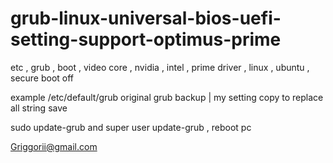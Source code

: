 # grub-linux-universal-bios-uefi-setting-support-optimus-prime
etc , grub , boot , video core , nvidia , intel , prime driver , linux , ubuntu , secure boot off

example /etc/default/grub original grub backup | my setting copy to replace all string save

sudo update-grub and super user update-grub , reboot pc

Griggorii@gmail.com
